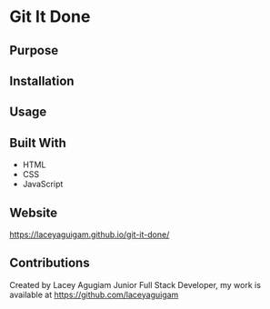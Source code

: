 # Git It Done

## Purpose

## Installation

## Usage

## Built With

* HTML
* CSS 
* JavaScript

## Website

 https://laceyaguigam.github.io/git-it-done/

 

## Contributions
 
 Created by Lacey Agugiam Junior Full Stack Developer, my work is available at https://github.com/laceyaguigam

